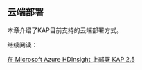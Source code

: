 ## 云端部署

本章介绍了KAP目前支持的云端部署方式。

继续阅读：

[在 Microsoft Azure HDInsight 上部署 KAP 2.5](deploy_on_microsoft_azure_hdinsight_cn.md)

